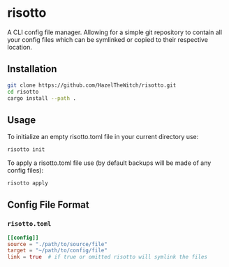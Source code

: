 # risotto

A CLI config file manager. Allowing for a simple git repository to contain all your config files which can be symlinked or copied to their respective location.

## Installation

```bash
git clone https://github.com/HazelTheWitch/risotto.git
cd risotto
cargo install --path .
```

## Usage

To initialize an empty risotto.toml file in your current directory use\:

```bash
risotto init
```

To apply a risotto.toml file use (by default backups will be made of any config files):

```bash
risotto apply
```

## Config File Format

### **`risotto.toml`**

```toml
[[config]]
source = "./path/to/source/file"
target = "~/path/to/config/file"
link = true  # if true or omitted risotto will symlink the files
```